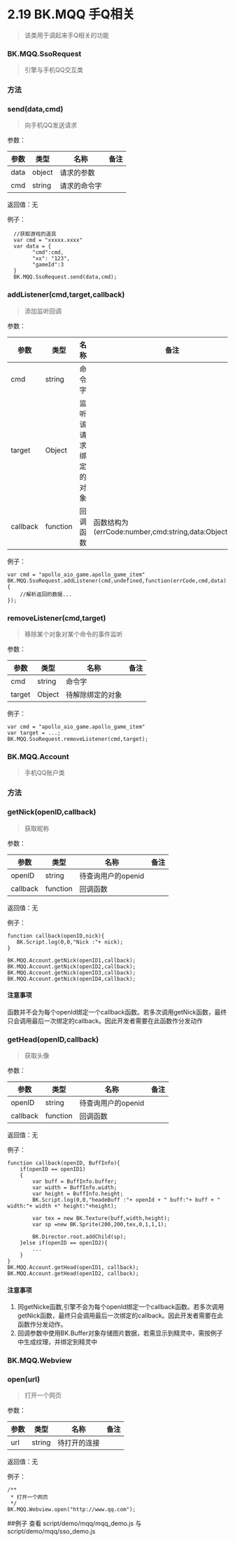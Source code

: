 # 2.19 BK.MQQ 手Q相关
> 该类用于调起来手Q相关的功能

### BK.MQQ.SsoRequest
> 引擎与手机QQ交互类

### 方法

### send(data,cmd)
>向手机QQ发送请求

参数：

参数  | 类型 |名称 | 备注
------------- | ------------- | -------------| -------------
data | object |请求的参数|  
cmd | string |请求的命令字|  


返回值：无

例子：
	  
	  //获取游戏的道具
	  var cmd = "xxxxx.xxxx"
	  var data = {
	        "cmd":cmd,
	        "xx": "123",
	        "gameId":3
	  }
	  BK.MQQ.SsoRequest.send(data,cmd);


### addListener(cmd,target,callback)

> 添加监听回调

参数：

参数  | 类型 |名称 | 备注
------------- | ------------- | -------------| -------------
cmd | string |命令字|  
target | Object |监听该请求绑定的对象|
callback | function |回调函数| 函数结构为 (errCode:number,cmd:string,data:Object)=>void
  

例子：

	var cmd = "apollo_aio_game.apollo_game_item"
	BK.MQQ.SsoRequest.addListener(cmd,undefined,function(errCode,cmd,data){
		//解析返回的数据...
    });
    


### removeListener(cmd,target)

> 移除某个对象对某个命令的事件监听

参数：

参数  | 类型 |名称 | 备注
------------- | ------------- | -------------| -------------
cmd | string |命令字|  
target | Object |待解除绑定的对象|
  

例子：

	var cmd = "apollo_aio_game.apollo_game_item"
	var target = ...;
	BK.MQQ.SsoRequest.removeListener(cmd,target);
    


### BK.MQQ.Account
> 手机QQ账户类

### 方法

### getNick(openID,callback)

> 获取昵称

参数：

参数  | 类型 |名称 | 备注
------------- | ------------- | -------------| -------------
openID | string |待查询用户的openid|  
callback | function |回调函数|

返回值：无  

例子：

```
function callback(openID,nick){
   BK.Script.log(0,0,"Nick :"+ nick);
}

BK.MQQ.Account.getNick(openID1,callback);
BK.MQQ.Account.getNick(openID2,callback);
BK.MQQ.Account.getNick(openID3,callback);
BK.MQQ.Account.getNick(openID4,callback);
```

#### 注意事项
函数并不会为每个openId绑定一个callback函数。若多次调用getNick函数，最终只会调用最后一次绑定的callback。因此开发者需要在此函数作分发动作

### getHead(openID,callback)

> 获取头像

参数：

参数  | 类型 |名称 | 备注
------------- | ------------- | -------------| -------------
openID | string |待查询用户的openid|  
callback | function |回调函数|

返回值：无  

例子：

```
function callback(openID, BuffInfo){
	if(openID == openID1)
	{
	    var buff = BuffInfo.buffer;
	    var width = BuffInfo.width;
	    var height = BuffInfo.height;
	    BK.Script.log(0,0,"headeBuff :"+ openId + " buff:"+ buff + " width:"+ width +" height:"+height);
	
	    var tex = new BK.Texture(buff,width,height);
	    var sp =new BK.Sprite(200,200,tex,0,1,1,1);
	    
	    BK.Director.root.addChild(sp);
    }else if(openID == openID2){
	    ...
    }
}
BK.MQQ.Account.getHead(openID1, callback);
BK.MQQ.Account.getHead(openID2, callback);
```

#### 注意事项
1. 同getNicke函数,引擎不会为每个openId绑定一个callback函数。若多次调用getNick函数，最终只会调用最后一次绑定的callback。因此开发者需要在此函数作分发动作。
2. 回调参数中使用BK.Buffer对象存储图片数据，若需显示到精灵中，需按例子中生成纹理，并绑定到精灵中



### BK.MQQ.Webview
### open(url)

> 打开一个网页

参数：

参数  | 类型 |名称 | 备注
------------- | ------------- | -------------| -------------
url | string |待打开的连接|  


返回值：无  

例子：

```
/**
 * 打开一个网页
 */
BK.MQQ.Webview.open("http://www.qq.com");
```
##例子
查看 script/demo/mqq/mqq_demo.js  与 script/demo/mqq/sso_demo.js 